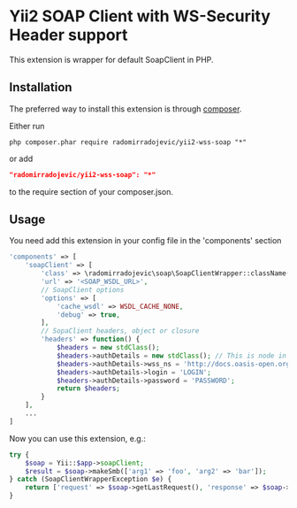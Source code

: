 Yii2 SOAP Client with WS-Security Header support
=========================

This extension is wrapper for default SoapClient in PHP.


Installation
------------

The preferred way to install this extension is through [composer](http://getcomposer.org/download/).

Either run

```
php composer.phar require radomirradojevic/yii2-wss-soap "*"
```

or add

```json
"radomirradojevic/yii2-wss-soap": "*"
```

to the require section of your composer.json.


Usage
-----

You need add this extension in your config file in the 'components' section
```php
'components' => [
    'soapClient' => [
        'class' => \radomirradojevic\soap\SoapClientWrapper::className(),
        'url' => '<SOAP_WSDL_URL>',
        // SoapClient options
        'options' => [
            'cache_wsdl' => WSDL_CACHE_NONE,
            'debug' => true,
        ],
        // SopaClient headers, object or closure
        'headers' => function() {
            $headers = new stdClass();
            $headers->authDetails = new stdClass(); // This is node in SOAP Header where the login and password.
			$headers->authDetails->wss_ns = 'http://docs.oasis-open.org/wss/2004/01/oasis-200401-wss-wssecurity-secext-1.0.xsd';
            $headers->authDetails->login = 'LOGIN';
            $headers->authDetails->password = 'PASSWORD';
            return $headers;
        }
    ],
    ...
]
```

Now you can use this extension, e.g.:
```php
try {
    $soap = Yii::$app->soapClient;
    $result = $soap->makeSmb(['arg1' => 'foo', 'arg2' => 'bar']);
} catch (SoapClientWrapperException $e) {
    return ['request' => $soap->getLastRequest(), 'response' => $soap->getLastResponse()];
}

```


